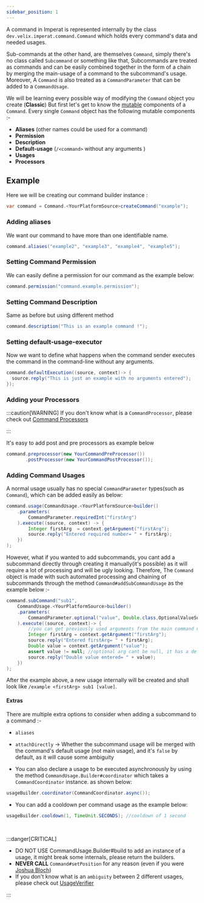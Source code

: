 ```yaml
---
sidebar_position: 1
---
```

A command in Imperat is represented internally by the class `dev.velix.imperat.command.Command` which holds every command's data and needed usages. 

Sub-commands at the other hand, are themselves `Command`, simply there's no class called `Subcommand` or something like that, Subcommands are treated as commands and can be easily combined together in the form of a chain by merging the main-usage of a command to the 
subcommand's usage. Moreover, A `Command` is also treated as a `CommandParameter` that can be added to a `CommandUsage`.

We will be learning every possible way of modifying the `Command` object you create (**Classic**)
But first let's get to know the [mutable](https://www.javatpoint.com/mutable-and-immutable-in-java#:~:text=What%20are%20Mutable%20Objects&text=The%20mutable%20objects%20are%20objects,For%20example%2C%20Java.) components of a `Command`.
Every single `Command` object has the following mutable components :-

- **Aliases** (other names could be used for a command)
- **Permission** 
- **Description**
- **Default-usage** (`/<command>` without any arguments )
- **Usages**
- **Processors** 

## Example 

Here we will be creating our command builder instance :
```java
var command = Command.<YourPlatformSource>createCommand("example");
```
### Adding aliases 

We want our command to have more than one identifiable name.
```java
command.aliases("example2", "example3", "example4", "example5");
```

### Setting Command Permission
We can easily define a permission for our command as the example below:
```java
command.permission("command.example.permission");
```

### Setting Command Description
Same as before but using different method
```java
command.description("This is an example command !");
```

### Setting default-usage-executor
Now we want to define what happens when the command sender executes the command in the command-line without any arguments.
```java
command.defaultExecution((source, context)-> {  
  source.reply("This is just an example with no arguments entered");  
});
```

### Adding your Processors
:::caution[WARNING]
If you don't know what is a `CommandProcessor`, please check out [Command Processors](Command%Processors.md)

:::

It's easy to add post and pre processors as example below
```java
command.preprocessor(new YourCommandPreProcessor())
	   .postProcessor(new YourCommandPostProcessor());
```

### Adding Command Usages
A normal usage usually has no special `CommandParameter` types(such as `Command`), 
which can be added  easily as below:
```java
command.usage(CommandUsage.<YourPlatformSource>builder()  
	.parameters(
	  	CommandParameter.requiredInt("firstArg")  
	).execute((source, context) -> {  
	 	Integer firstArg  = context.getArgument("firstArg");  
	 	source.reply("Entered required number= " + firstArg);  
	})  
);
```

However, what if you wanted to add subcommands, you cant add a subcommand directly through
creating it manually(it's possible) as it will require a lot of processing and will be ugly looking.
Therefore, The `Command` object is made with such automated processing and chaining of subcommands through the method `Command#addSubCommandUsage` as the example below :-

```java
command.subCommand("sub1",
 	CommandUsage.<YourPlatformSource>builder()  
	.parameters(
		CommandParameter.optional("value", Double.class,OptionalValueSupplier.of(-1D))
	).execute((source, context)-> {
	 	//you can get previously used arguments from the main command usage  
	 	Integer firstArg = context.getArgument("firstArg");  
	 	source.reply("Entered firstArg= " + firstArg);  
	 	Double value = context.getArgument("value");  
	 	assert value != null; //optional arg cant be null, it has a default value supplier  
	 	source.reply("Double value entered= " + value);  
	})
);
```

After the example above, a new usage internally will be created and 
shall look like `/example <firstArg> sub1 [value]`.
#### Extras
There are multiple extra options to consider when adding a subcommand to a command :-
- `aliases`
- `attachDirectly` -> Whether the subcommand usage will be merged with the command's default usage (not main usage), and it's `false` by default, as it will cause  some ambiguity 

- You can also declare a usage to be executed asynchronously by using the method `CommandUsage.Builder#coordinator` which takes a `CommandCoordinator` instance.
as shown below:
```java
usageBuilder.coordinator(CommandCoordinator.async());
```

- You can add a cooldown per command usage as the example below:
```java
usageBuilder.cooldown(1, TimeUnit.SECONDS); //cooldown of 1 second
```
<br/>

:::danger[CRITICAL]
- DO NOT USE CommandUsage.Builder#build to add an instance of a usage, it might break some internals, please return the builders.
- **NEVER CALL** `Command#setPosition` for any reason (even if you were [Joshua Bloch](https://en.wikipedia.org/wiki/Joshua_Bloch))
- If you don't know what is an `ambiguity` between 2 different usages,
  please check out [UsageVerifier](../Dispatcher%20API.md#usageverifier)

:::